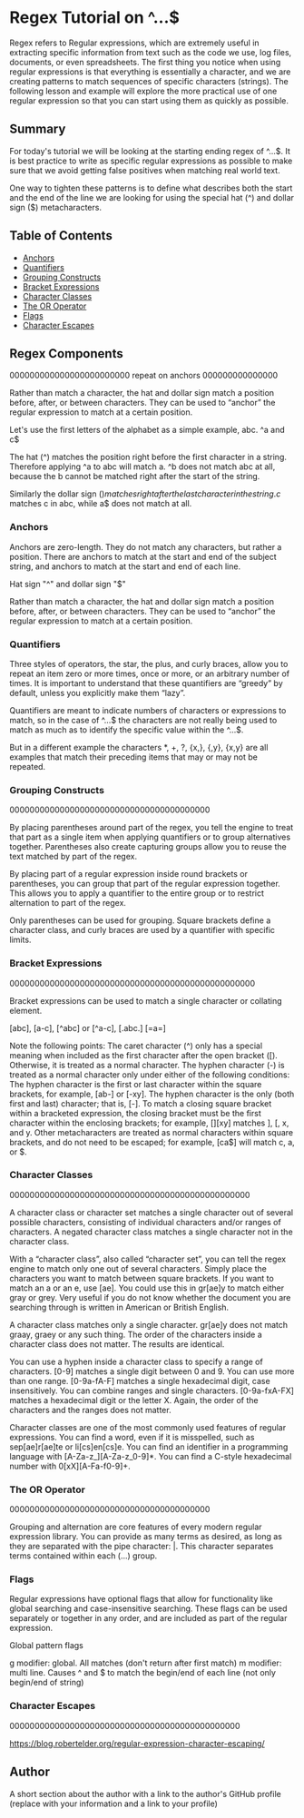 # Regex Tutorial on ^...$

Regex refers to Regular expressions, which are extremely useful in extracting specific information from text such as the code we use, log files, documents, or even spreadsheets. The first thing you notice when using regular expressions is that everything is essentially a character, and we are creating patterns to match sequences of specific characters (strings). The following lesson and example will explore the more practical use of one regular expression so that you can start using them as quickly as possible.

## Summary

For today's tutorial we will be looking at the starting ending regex of ^...$. It is best practice to write as specific regular expressions as possible to make sure that we avoid getting false positives when matching real world text.

One way to tighten these patterns is to define what describes both the start and the end of the line we are looking for using the special hat (^) and dollar sign ($) metacharacters. 

## Table of Contents

- [Anchors](#anchors)
- [Quantifiers](#quantifiers)
- [Grouping Constructs](#grouping-constructs)
- [Bracket Expressions](#bracket-expressions)
- [Character Classes](#character-classes)
- [The OR Operator](#the-or-operator)
- [Flags](#flags)
- [Character Escapes](#character-escapes)

## Regex Components

000000000000000000000000 repeat on anchors 000000000000000


Rather than match a character, the hat and dollar sign match a position before, after, or between characters. They can be used to “anchor” the regular expression to match at a certain position. 

Let's use the first letters of the alphabet as a simple example, abc.
^a and c$

The hat (^) matches the position right before the first character in a string. Therefore applying ^a to abc will match a. ^b does not match abc at all, because the b cannot be matched right after the start of the string. 

Similarly the dollar sign ($) matches right after the last character in the string. c$ matches c in abc, while a$ does not match at all.

### Anchors
Anchors are zero-length. They do not match any characters, but rather a position. There are anchors to match at the start and end of the subject string, and anchors to match at the start and end of each line.

 Hat sign "^" and dollar sign "$"

 Rather than match a character, the hat and dollar sign match a position before, after, or between characters. They can be used to “anchor” the regular expression to match at a certain position. 


### Quantifiers
Three styles of operators, the star, the plus, and curly braces, allow you to repeat an item zero or more times, once or more, or an arbitrary number of times. It is important to understand that these quantifiers are “greedy” by default, unless you explicitly make them “lazy”.

Quantifiers are meant to indicate numbers of characters or expressions to match, so in the case of ^...$ the characters are not really being used to match as much as to identify the specific value within the ^...$.

But in a different example the characters *, +, ?, {x,}, {,y}, {x,y} are all examples that match their preceding items that may or may not be repeated.

### Grouping Constructs



0000000000000000000000000000000000000000

By placing parentheses around part of the regex, you tell the engine to treat that part as a single item when applying quantifiers or to group alternatives together. Parentheses also create capturing groups allow you to reuse the text matched by part of the regex.


By placing part of a regular expression inside round brackets or parentheses, you can group that part of the regular expression together. This allows you to apply a quantifier to the entire group or to restrict alternation to part of the regex.

Only parentheses can be used for grouping. Square brackets define a character class, and curly braces are used by a quantifier with specific limits.

### Bracket Expressions

0000000000000000000000000000000000000000000000000

Bracket expressions can be used to match a single character or collating element.

[abc], [a-c], [^abc] or [^a-c], [.abc.] [=a=]

Note the following points:
The caret character (^) only has a special meaning when included as the first character after the open bracket ([). Otherwise, it is treated as a normal character.
The hyphen character (-) is treated as a normal character only under either of the following conditions:
The hyphen character is the first or last character within the square brackets, for example, [ab-] or [-xy].
The hyphen character is the only (both first and last) character; that is, [-].
To match a closing square bracket within a bracketed expression, the closing bracket must be the first character within the enclosing brackets; for example, [][xy] matches ], [, x, and y.
Other metacharacters are treated as normal characters within square brackets, and do not need to be escaped; for example, [ca$] will match c, a, or $.
### Character Classes

000000000000000000000000000000000000000000000000

A character class or character set matches a single character out of several possible characters, consisting of individual characters and/or ranges of characters. A negated character class matches a single character not in the character class.


With a “character class”, also called “character set”, you can tell the regex engine to match only one out of several characters. Simply place the characters you want to match between square brackets. If you want to match an a or an e, use [ae]. You could use this in gr[ae]y to match either gray or grey. Very useful if you do not know whether the document you are searching through is written in American or British English.

A character class matches only a single character. gr[ae]y does not match graay, graey or any such thing. The order of the characters inside a character class does not matter. The results are identical.

You can use a hyphen inside a character class to specify a range of characters. [0-9] matches a single digit between 0 and 9. You can use more than one range. [0-9a-fA-F] matches a single hexadecimal digit, case insensitively. You can combine ranges and single characters. [0-9a-fxA-FX] matches a hexadecimal digit or the letter X. Again, the order of the characters and the ranges does not matter.

Character classes are one of the most commonly used features of regular expressions. You can find a word, even if it is misspelled, such as sep[ae]r[ae]te or li[cs]en[cs]e. You can find an identifier in a programming language with [A-Za-z_][A-Za-z_0-9]*. You can find a C-style hexadecimal number with 0[xX][A-Fa-f0-9]+.
### The OR Operator

0000000000000000000000000000000000000000

Grouping and alternation are core features of every modern regular expression library. You can provide as many terms as desired, as long as they are separated with the pipe character: |. This character separates terms contained within each (...) group. 

### Flags
Regular expressions have optional flags that allow for functionality like global searching and case-insensitive searching. These flags can be used separately or together in any order, and are included as part of the regular expression.

Global pattern flags 

g modifier: global. All matches (don't return after first match)
m modifier: multi line. Causes ^ and $ to match the begin/end of each line (not only begin/end of string)


### Character Escapes

0000000000000000000000000000000000000000000000

https://blog.robertelder.org/regular-expression-character-escaping/



## Author

A short section about the author with a link to the author's GitHub profile (replace with your information and a link to your profile)
